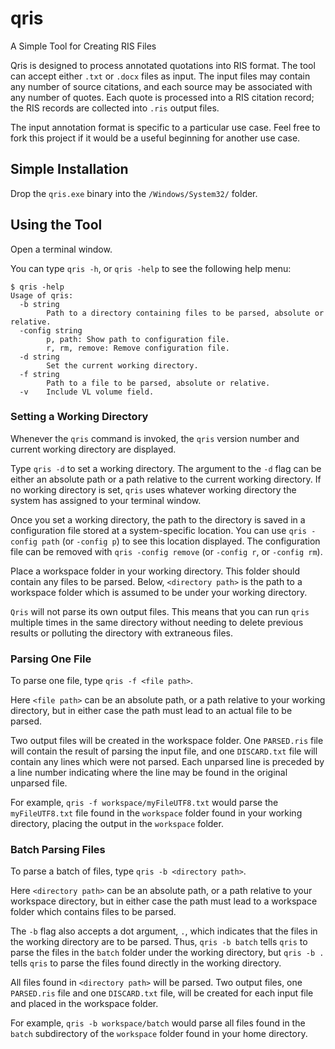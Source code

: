 # qris
A Simple Tool for Creating RIS Files

Qris is designed to process annotated quotations into RIS format. The tool can accept either `.txt` or `.docx` files as input. The input files may contain any number of source citations, and each source may be associated with any number of quotes. Each quote is processed into a RIS citation record; the RIS records are collected into `.ris` output files.

The input annotation format is specific to a particular use case. Feel free to fork this project if it would be a useful beginning for another use case.

## Simple Installation
Drop the `qris.exe` binary into the `/Windows/System32/` folder.

## Using the Tool
Open a terminal window.

You can type `qris -h`, or `qris -help` to see the following help menu:

```
$ qris -help
Usage of qris:
  -b string
        Path to a directory containing files to be parsed, absolute or relative.
  -config string
        p, path: Show path to configuration file.
        r, rm, remove: Remove configuration file.
  -d string
        Set the current working directory.
  -f string
        Path to a file to be parsed, absolute or relative.
  -v    Include VL volume field.
```

### Setting a Working Directory
Whenever the `qris` command is invoked, the `qris` version number and current working directory are displayed.

Type `qris -d` to set a working directory. The argument to the `-d` flag can be either an absolute path or a path relative to the current working directory. If no working directory is set, `qris` uses whatever working directory the system has assigned to your terminal window.

Once you set a working directory, the path to the directory is saved in a configuration file stored at a system-specific location. You can use `qris -config path` (or `-config p`) to see this location displayed. The configuration file can be removed with `qris -config remove` (or `-config r`, or `-config rm`).

Place a workspace folder in your working directory. This folder should contain any files to be parsed. Below, `<directory path>` is the path to a workspace folder which is assumed to be under your working directory.

`Qris` will not parse its own output files. This means that you can run `qris` multiple times in the same directory without needing to delete previous results or polluting the directory with extraneous files.

### Parsing One File
To parse one file, type `qris -f <file path>`.

Here `<file path>` can be an absolute path, or a path relative to your working directory, but in either case the path must lead to an actual file to be parsed.

Two output files will be created in the workspace folder. One `PARSED.ris` file will contain the result of parsing the input file, and one `DISCARD.txt` file will contain any lines which were not parsed. Each unparsed line is preceded by a line number indicating where the line may be found in the original unparsed file.

For example, `qris -f workspace/myFileUTF8.txt` would parse the `myFileUTF8.txt` file found in the `workspace` folder found in your working directory, placing the output in the `workspace` folder.

### Batch Parsing Files
To parse a batch of files, type `qris -b <directory path>`.

Here `<directory path>` can be an absolute path, or a path relative to your workspace directory, but in either case the path must lead to a workspace folder which contains files to be parsed.

The `-b` flag also accepts a dot argument, `.`, which indicates that the files in the working directory are to be parsed. Thus, `qris -b batch` tells `qris` to parse the files in the `batch` folder under the working directory, but `qris -b .` tells `qris` to parse the files found directly in the working directory.

All files found in `<directory path>` will be parsed. Two output files, one `PARSED.ris` file and one `DISCARD.txt` file, will be created for each input file and placed in the workspace folder.

For example, `qris -b workspace/batch` would parse all files found in the `batch` subdirectory of the `workspace` folder found in your home directory.
